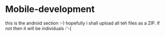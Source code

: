 # Mobile-development
this is the android section :-)
hopefully i shall upload all teh files as a ZIP.
if not then it will be individuals :'-(
